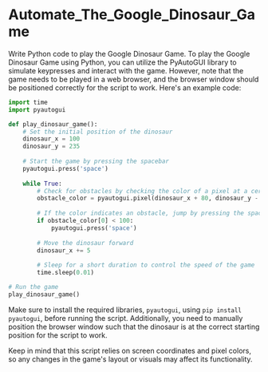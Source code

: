 # Automate_The_Google_Dinosaur_Game
Write Python code to play the Google Dinosaur Game.
To play the Google Dinosaur Game using Python, you can utilize the PyAutoGUI library to simulate keypresses and interact with the game. However, note that the game needs to be played in a web browser, and the browser window should be positioned correctly for the script to work. Here's an example code:

```python
import time
import pyautogui

def play_dinosaur_game():
    # Set the initial position of the dinosaur
    dinosaur_x = 100
    dinosaur_y = 235
    
    # Start the game by pressing the spacebar
    pyautogui.press('space')
    
    while True:
        # Check for obstacles by checking the color of a pixel at a certain position
        obstacle_color = pyautogui.pixel(dinosaur_x + 80, dinosaur_y - 30)
        
        # If the color indicates an obstacle, jump by pressing the spacebar
        if obstacle_color[0] < 100:
            pyautogui.press('space')
        
        # Move the dinosaur forward
        dinosaur_x += 5
        
        # Sleep for a short duration to control the speed of the game
        time.sleep(0.01)

# Run the game
play_dinosaur_game()
```

Make sure to install the required libraries, `pyautogui`, using `pip install pyautogui`, before running the script. Additionally, you need to manually position the browser window such that the dinosaur is at the correct starting position for the script to work.

Keep in mind that this script relies on screen coordinates and pixel colors, so any changes in the game's layout or visuals may affect its functionality.